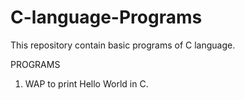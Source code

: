 # C-language-Programs
This repository contain basic programs of C language.

PROGRAMS

1. WAP to print Hello World in C.
